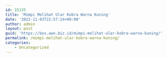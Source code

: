 ```yaml
---
id: 15135
title: 'Mimpi Melihat Ular Kobra Warna Kuning'
date: '2022-11-03T22:57:24+00:00'
author: admin
layout: post
guid: 'https://bos.awn.biz.id/mimpi-melihat-ular-kobra-warna-kuning/'
permalink: /mimpi-melihat-ular-kobra-warna-kuning/
categories:
    - Uncategorized
---
```


